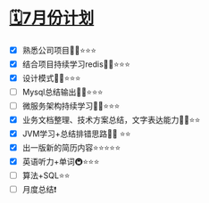 # [🗓️7月份计划](https://github.com/HealUP/MyBlog/issues/38)

- [x] 熟悉公司项目🧑‍💻⭐⭐⭐
- [x] 结合项目持续学习redis🧑‍💻⭐⭐⭐
- [x] 设计模式🧑‍💻⭐⭐⭐
- [ ] Mysql总结输出🧑‍💻⭐⭐⭐
- [ ] 微服务架构持续学习🧑‍💻⭐⭐⭐
- [x] 业务文档整理、技术方案总结，文字表达能力🧑‍💻⭐⭐
- [x] JVM学习+总结排错思路🧑‍💻 ⭐⭐
- [x] 出一版新的简历内容⭐⭐⭐⭐⭐
- [x] 英语听力+单词🚇⭐⭐⭐
- [ ] 算法+SQL⭐⭐
- [ ] 月度总结❗